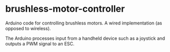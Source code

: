 # brushless-motor-controller

Arduino code for controlling brushless motors. A wired implementation (as opposed to wireless).  

The Arduino processes input from a handheld device such as a joystick and outputs a PWM signal to an ESC.  



